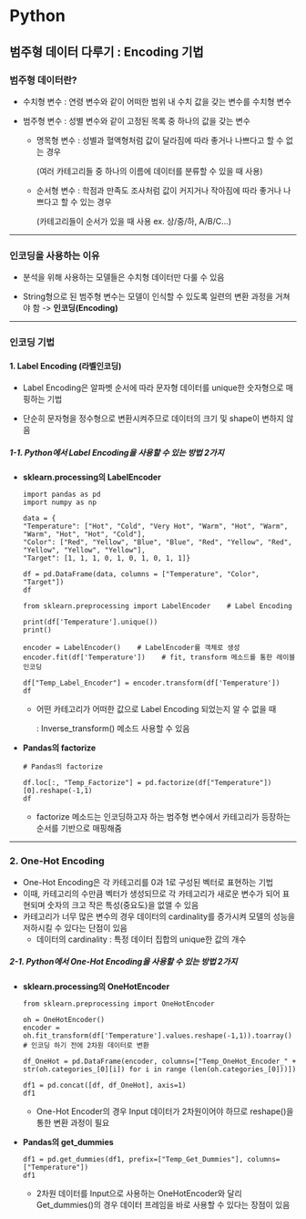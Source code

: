 # Python



## 범주형 데이터 다루기 : Encoding 기법



### 범주형 데이터란?

* 수치형 변수 : 연령 변수와 같이 어떠한 범위 내 수치 값을 갖는 변수를 수치형 변수

* 범주형 변수 : 성별 변수와 같이 고정된 목록 중 하나의 값을 갖는 변수

  * 명목형 변수 : 성별과 혈액형처럼 값이 달라짐에 따라 좋거나 나쁘다고 할 수 없는 경우

    (여러 카테고리들 중 하나의 이름에 데이터를 분류할 수 있을 때 사용)

  * 순서형 변수 : 학점과 만족도 조사처럼 값이 커지거나 작아짐에 따라 좋거나 나쁘다고 할 수 있는 경우

    (카테고리들이 순서가 있을 때 사용  ex. 상/중/하,  A/B/C...)

    

------



### 인코딩을 사용하는 이유

* 분석을 위해 사용하는 모델들은 수치형 데이터만 다룰 수 있음

* String형으로 된 범주형 변수는 모델이 인식할 수 있도록 일련의 변환 과정을 거쳐야 함  -> **인코딩(Encoding)**

  

------



### 인코딩 기법

#### 1. Label Encoding (라벨인코딩)

* Label Encoding은 알파벳 순서에 따라 문자형 데이터를 unique한 숫자형으로 매핑하는 기법

* 단순히 문자형을 정수형으로 변환시켜주므로 데이터의 크기 및 shape이 변하지 않음

  

##### 1-1. Python에서 Label Encoding을 사용할 수 있는 방법 2가지

* **sklearn.processing의 LabelEncoder**

  ```
  import pandas as pd
  import numpy as np
  
  data = {
  "Temperature": ["Hot", "Cold", "Very Hot", "Warm", "Hot", "Warm", "Warm", "Hot", "Hot", "Cold"],
  "Color": ["Red", "Yellow", "Blue", "Blue", "Red", "Yellow", "Red", "Yellow", "Yellow", "Yellow"], 
  "Target": [1, 1, 1, 0, 1, 0, 1, 0, 1, 1]}
  
  df = pd.DataFrame(data, columns = ["Temperature", "Color", "Target"])
  df
  ```

  ```
  from sklearn.preprocessing import LabelEncoder    # Label Encoding
  
  print(df['Temperature'].unique())
  print()
  
  encoder = LabelEncoder()    # LabelEncoder를 객체로 생성
  encoder.fit(df['Temperature'])    # fit, transform 메소드를 통한 레이블 인코딩
  
  df["Temp_Label_Encoder"] = encoder.transform(df['Temperature'])
  df
  ```

  * 어떤 카테고리가 어떠한 값으로 Label Encoding 되었는지 알 수 없을 때 

    : Inverse_transform() 메소드 사용할 수 있음

    

* **Pandas의 factorize**

  ```
  # Pandas의 factorize
  
  df.loc[:, "Temp_Factorize"] = pd.factorize(df["Temperature"])[0].reshape(-1,1)
  df
  ```

  * factorize 메소드는 인코딩하고자 하는 범주형 변수에서 카테고리가 등장하는 순서를 기반으로 매핑해줌

    

------



### 2. One-Hot Encoding

* One-Hot Encoding은 각 카테고리를 0과 1로 구성된 벡터로 표현하는 기법
* 이때, 카테고리의 수만큼 벡터가 생성되므로 각 카테고리가 새로운 변수가 되어 표현되며 숫자의 크고 작은 특성(중요도)을 없앨 수 있음
* 카테고리가 너무 많은 변수의 경우 데이터의 cardinality를 증가시켜 모델의 성능을 저하시킬 수 있다는 단점이 있음
  * 데이터의 cardinality : 특정 데이터 집합의 unique한 값의 개수



##### 2-1. Python에서 One-Hot Encoding을 사용할 수 있는 방법 2가지

* **sklearn.processing의 OneHotEncoder**

  ```
  from sklearn.preprocessing import OneHotEncoder
  
  oh = OneHotEncoder()
  encoder = oh.fit_transform(df['Temperature'].values.reshape(-1,1)).toarray() 
  # 인코딩 하기 전에 2차원 데이터로 변환
  
  df_OneHot = pd.DataFrame(encoder, columns=["Temp_OneHot_Encoder_" + str(oh.categories_[0][i]) for i in range (len(oh.categories_[0]))])
  
  df1 = pd.concat([df, df_OneHot], axis=1)
  df1
  ```

  * One-Hot Encoder의 경우 Input 데이터가 2차원이어야 하므로 reshape()을 통한 변환 과정이 필요



* **Pandas의 get_dummies**

  ```
  df1 = pd.get_dummies(df1, prefix=["Temp_Get_Dummies"], columns=["Temperature"])
  df1
  ```

  * 2차원 데이터를 Input으로 사용하는 OneHotEncoder와 달리 Get_dummies()의 경우 데이터 프레임을 바로 사용할 수 있다는 장점이 있음



